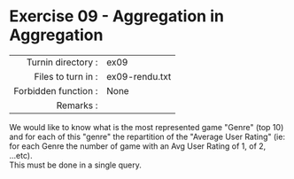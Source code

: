 # Exercise 09 - Aggregation in Aggregation

|                         |                    |
| -----------------------:| ------------------ |
|   Turnin directory :    |  ex09              |
|   Files to turn in :    |  ex09-rendu.txt    |
|   Forbidden function :  |  None              |
|   Remarks :             |                    |

We would like to know what is the most represented game "Genre" (top 10) and for each of this "genre" the repartition of the "Average User Rating" (ie: for each Genre the number of game with an Avg User Rating of 1, of 2, ...etc).  
This must be done in a single query.  
